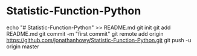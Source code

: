 # Statistic-Function-Python
echo "# Statistic-Function-Python" >> README.md
git init
git add README.md
git commit -m "first commit"
git remote add origin https://github.com/jonathanhowy/Statistic-Function-Python.git
git push -u origin master
